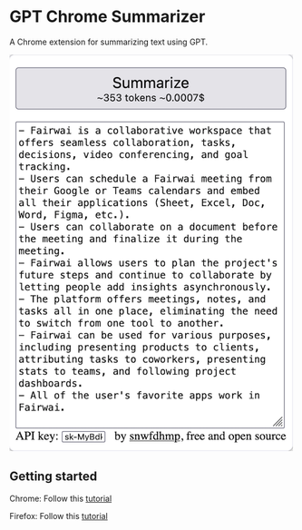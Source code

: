 # GPT Chrome Summarizer

A Chrome extension for summarizing text using GPT.

![screenshot](docs/screenshot-500.png)

## Getting started

Chrome: Follow this [tutorial](https://webkul.com/blog/how-to-install-the-unpacked-extension-in-chrome/)

Firefox: Follow this [tutorial](https://developer.mozilla.org/en-US/docs/Mozilla/Add-ons/WebExtensions/Your_first_WebExtension#installing)